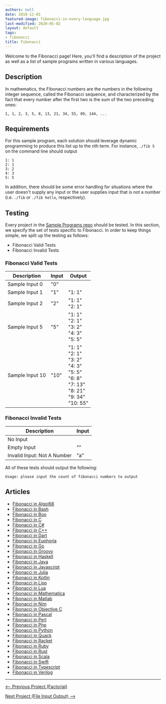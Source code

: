 ```yaml
---
authors: null
date: 2018-11-01
featured-image: fibonacci-in-every-language.jpg
last-modified: 2020-05-02
layout: default
tags:
- fibonacci
title: Fibonacci
---
```


Welcome to the Fibonacci page! Here, you'll find a description of the project as well as a list of sample programs written in various languages.

## Description

In mathematics, the Fibonacci numbers are the numbers in the following integer
sequence, called the Fibonacci sequence, and characterized by the fact that
every number after the first two is the sum of the two preceding ones:

    1, 1, 2, 3, 5, 8, 13, 21, 34, 55, 89, 144, ...


## Requirements

For this sample program, each solution should leverage dynamic programming to produce this
list up to the nth term. For instance, `./fib 5` on the command line should output

```
1: 1
2: 1
3: 2
4: 3
5: 5
```

In addition, there should be some error handling for situations where the user
doesn't supply any input or the user supplies input that is not a number
(i.e. `./fib` or `./fib hello`, respectively).


## Testing

Every project in the [Sample Programs repo](https://github.com/TheRenegadeCoder/sample-programs) should be tested.
In this section, we specify the set of tests specific to Fibonacci.
In order to keep things simple, we split up the testing as follows:

- Fibonacci Valid Tests
- Fibonacci Invalid Tests

### Fibonacci Valid Tests

| Description | Input | Output |
| ----------- | ----- | ------ |
| Sample Input 0 | "0" |  |
| Sample Input 1 | "1" | "1: 1" |
| Sample Input 2 | "2" | "1: 1"<br>"2: 1" |
| Sample Input 5 | "5" | "1: 1"<br>"2: 1"<br>"3: 2"<br>"4: 3"<br>"5: 5" |
| Sample Input 10 | "10" | "1: 1"<br>"2: 1"<br>"3: 2"<br>"4: 3"<br>"5: 5"<br>"6: 8"<br>"7: 13"<br>"8: 21"<br>"9: 34"<br>"10: 55" |

### Fibonacci Invalid Tests

| Description | Input |
| ----------- | ----- |
| No Input |  |
| Empty Input | "" |
| Invalid Input: Not A Number | "a" |

All of these tests should output the following:

```
Usage: please input the count of fibonacci numbers to output
```


## Articles

- [Fibonacci in Algol68](https://sampleprograms.io/projects/fibonacci/algol68)
- [Fibonacci in Bash](https://sampleprograms.io/projects/fibonacci/bash)
- [Fibonacci in Boo](https://sampleprograms.io/projects/fibonacci/boo)
- [Fibonacci in C](https://sampleprograms.io/projects/fibonacci/c)
- [Fibonacci in C#](https://sampleprograms.io/projects/fibonacci/c-sharp)
- [Fibonacci in C++](https://sampleprograms.io/projects/fibonacci/c-plus-plus)
- [Fibonacci in Dart](https://sampleprograms.io/projects/fibonacci/dart)
- [Fibonacci in Euphoria](https://sampleprograms.io/projects/fibonacci/euphoria)
- [Fibonacci in Go](https://sampleprograms.io/projects/fibonacci/go)
- [Fibonacci in Groovy](https://sampleprograms.io/projects/fibonacci/groovy)
- [Fibonacci in Haskell](https://sampleprograms.io/projects/fibonacci/haskell)
- [Fibonacci in Java](https://sampleprograms.io/projects/fibonacci/java)
- [Fibonacci in Javascript](https://sampleprograms.io/projects/fibonacci/javascript)
- [Fibonacci in Julia](https://sampleprograms.io/projects/fibonacci/julia)
- [Fibonacci in Kotlin](https://sampleprograms.io/projects/fibonacci/kotlin)
- [Fibonacci in Lisp](https://sampleprograms.io/projects/fibonacci/lisp)
- [Fibonacci in Lua](https://sampleprograms.io/projects/fibonacci/lua)
- [Fibonacci in Mathematica](https://sampleprograms.io/projects/fibonacci/mathematica)
- [Fibonacci in Matlab](https://sampleprograms.io/projects/fibonacci/matlab)
- [Fibonacci in Nim](https://sampleprograms.io/projects/fibonacci/nim)
- [Fibonacci in Objective C](https://sampleprograms.io/projects/fibonacci/objective-c)
- [Fibonacci in Pascal](https://sampleprograms.io/projects/fibonacci/pascal)
- [Fibonacci in Perl](https://sampleprograms.io/projects/fibonacci/perl)
- [Fibonacci in Php](https://sampleprograms.io/projects/fibonacci/php)
- [Fibonacci in Python](https://sampleprograms.io/projects/fibonacci/python)
- [Fibonacci in Quack](https://sampleprograms.io/projects/fibonacci/quack)
- [Fibonacci in Racket](https://sampleprograms.io/projects/fibonacci/racket)
- [Fibonacci in Ruby](https://sampleprograms.io/projects/fibonacci/ruby)
- [Fibonacci in Rust](https://sampleprograms.io/projects/fibonacci/rust)
- [Fibonacci in Scala](https://sampleprograms.io/projects/fibonacci/scala)
- [Fibonacci in Swift](https://sampleprograms.io/projects/fibonacci/swift)
- [Fibonacci in Typescript](https://sampleprograms.io/projects/fibonacci/typescript)
- [Fibonacci in Verilog](https://sampleprograms.io/projects/fibonacci/verilog)

***

<nav class="project-nav">

<div id="prev" markdown="1">

[<-- Previous Project (Factorial)](https://sampleprograms.io/projects/factorial)

</div>

<div id="next" markdown="1">

[Next Project (File Input Output) -->](https://sampleprograms.io/projects/file-input-output)

</div>

</nav>